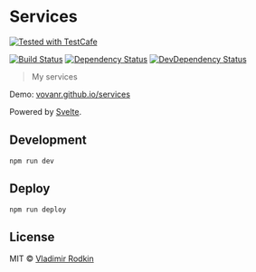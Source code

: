 # Services

[![Tested with TestCafe][testcafe-image]][testcafe-url]

[![Build Status][travis-image]][travis-url]
[![Dependency Status][depstat-image]][depstat-url]
[![DevDependency Status][depstat-dev-image]][depstat-dev-url]

> My services

Demo: [vovanr.github.io/services][demo]

Powered by [Svelte](https://svelte.dev).

## Development

```shell
npm run dev
```

## Deploy

```shell
npm run deploy
```

## License
MIT © [Vladimir Rodkin](https://github.com/VovanR)

[demo]: https://vovanr.github.io/services

[testcafe-url]: https://github.com/DevExpress/testcafe
[testcafe-image]: https://img.shields.io/badge/tested%20with-TestCafe-2fa4cf.svg?style=flat-square

[travis-url]: https://travis-ci.org/VovanR/services
[travis-image]: https://img.shields.io/travis/VovanR/services.svg?style=flat-square

[depstat-url]: https://david-dm.org/VovanR/services
[depstat-image]: https://david-dm.org/VovanR/services.svg?style=flat-square

[depstat-dev-url]: https://david-dm.org/VovanR/services
[depstat-dev-image]: https://david-dm.org/VovanR/services/dev-status.svg?style=flat-square
